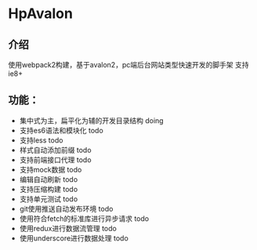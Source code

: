 # HpAvalon

## 介绍
使用webpack2构建，基于avalon2，pc端后台网站类型快速开发的脚手架
支持ie8+

## 功能：
* 集中式为主，扁平化为辅的开发目录结构 doing
* 支持es6语法和模块化 todo
* 支持less todo
* 样式自动添加前缀 todo
* 支持前端接口代理 todo
* 支持mock数据 todo
* 编辑自动刷新 todo
* 支持压缩构建 todo
* 支持单元测试 todo
* git使用推送自动发布环境 todo
* 使用符合fetch的标准库进行异步请求 todo
* 使用redux进行数据流管理 todo
* 使用underscore进行数据处理 todo

